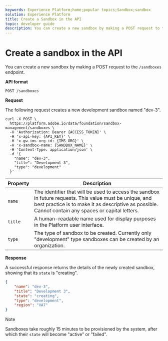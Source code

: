 ```yaml
---
keywords: Experience Platform;home;popular topics;Sandbox;sandbox
solution: Experience Platform
title: Create a Sandbox in the API
topic: developer guide
description: You can create a new sandbox by making a POST request to the `/sandboxes` endpoint.
---
```


# Create a sandbox in the API

You can create a new sandbox by making a POST request to the `/sandboxes` endpoint.

**API format**

```http
POST /sandboxes
```

**Request**

The following request creates a new development sandbox named "dev-3".

```shell
curl -X POST \
  https://platform.adobe.io/data/foundation/sandbox-management/sandboxes \
  -H 'Authorization: Bearer {ACCESS_TOKEN}' \
  -H 'x-api-key: {API_KEY}' \
  -H 'x-gw-ims-org-id: {IMS_ORG}' \
  -H 'x-sandbox-name: {SANDBOX_NAME}' \
  -H 'Content-Type: application/json' \
  -d '{
    "name": "dev-3",
    "title": "Development 3",
    "type": "development"
  }'
```

| Property | Description |
| --- | --- |
| `name` | The identifier that will be used to access the sandbox in future requests. This value must be unique, and best practice is to make it as descriptive as possible. Cannot contain any spaces or capital letters. |
| `title` | A human-readable name used for display purposes in the Platform user interface. |
| `type` | The type of sandbox to be created. Currently only "development" type sandboxes can be created by an organization. |

**Response**

A successful response returns the details of the newly created sandbox, showing that its `state` is "creating".

```json
{
    "name": "dev-3",
    "title": "Development 3",
    "state": "creating",
    "type": "development",
    "region": "VA7"
}
```

>[!NOTE]
>
>Sandboxes take roughly 15 minutes to be provisioned by the system, after which their `state` will become "active" or "failed".
